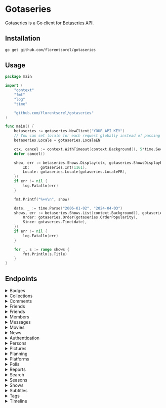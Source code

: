 # Gotaseries

Gotaseries is a Go client for [Betaseries API](https://developers.betaseries.com/docs/making-requests).

## Installation

```bash
go get github.com/florentsorel/gotaseries
```

## Usage

```go
package main

import (
	"context"
	"fmt"
	"log"
	"time"

	"github.com/florentsorel/gotaseries"
)

func main() {
	betaseries := gotaseries.NewClient("YOUR_API_KEY")
	// You can set locale for each request globally instead of passing it to each params
	betaseries.Locale = gotaseries.LocaleEN

	ctx, cancel := context.WithTimeout(context.Background(), 5*time.Second)
	defer cancel()

	show, err := betaseries.Shows.Display(ctx, gotaseries.ShowsDisplayParams{
		ID:     gotaseries.Int(1161),
		Locale: gotaseries.Locale(gotaseries.LocaleFR),
	})
	if err != nil {
		log.Fatalln(err)
	}

	fmt.Printf("%+v\n", show)

	date, _ := time.Parse("2006-01-02", "2024-04-03")
	shows, err := betaseries.Shows.List(context.Background(), gotaseries.ShowsListParams{
		Order: gotaseries.Order(gotaseries.OrderPopularity),
		Since: gotaseries.Time(date),
	})
	if err != nil {
		log.Fatalln(err)
	}

	for _, s := range shows {
		fmt.Println(s.Title)
	}
}
```

## Endpoints
<details>
  <summary>Badges</summary>

  - [ ] Returns badge details (GET /badges/badge)
</details>

<details>
  <summary>Collections</summary>

  - [ ] Display collection's data (GET /collections/collection) 
  - [ ] Delete a collection from the identified user [Premium feature] (DELETE /collections/collection) - Token
  - [ ] Create/Update a collection for the identified user [Premium feature] (POST /collections/collection) - Token
  - [ ] Display the list of all collections of the member (GET /collections/list) - Token or ID parameter
</details>

<details>
  <summary>Comments</summary>

  - [ ] Get comments (GET /comments/comments)
  - [ ] Retrieve a given comment (GET /comments/comment)
  - [ ] Create or edit a comment for the specified item (POST /comments/comment) - Token
  - [ ] Delete a comment from the identified user (DELETE /comments/comment) - Token
  - [ ] Retrieve the replies of a given comment (GET /comments/replies)
  - [ ] Create a comment for an event (POST /comments/comment_event) - Token
  - [ ] Subscribe the member to email notifications for the given item (POST /comments/subscription) - Token
  - [ ] Unsubscribe the member from email notifications for the given item (DELETE /comments/subscription) - Token
  - [ ] Add a vote for the user for the given comment (POST /comments/thumb) - Token
  - [ ] Remove the user's vote for the given comment (DELETE /comments/thumb) - Token
  - [ ] Retrieve the status of comments on the given item (closed or open) (GET /comments/status)
</details>
<details>
  <summary>Friends</summary>

  - [ ] Rate an episode (POST /episodes/note) - Token
  - [ ] Remove a rating (DELETE /episodes/note) - Token
  - [ ] Retrieve the list of episodes to watch. (GET /episodes/list) - Token
  - [ ] Mark an episode as downloaded (POST /episodes/downloaded) - Token
  - [ ] Remove the downloaded mark (DELETE /episodes/downloaded) - Token
  - [ ] Mark an episode as watched (POST /episodes/watched) - Token
  - [ ] Unmark an episode as watched (DELETE /episodes/watched) - Token
  - [ ] Display information of an episode (GET /episodes/display)
  - [ ] Retrieve episode information (GET /episodes/scraper) - Token
  - [ ] Retrieve episode information (GET /episodes/search) - Token
  - [ ] Retrieve the latest aired episode (GET /episodes/latest) - Token
  - [ ] Retrieve the next episode (GET /episodes/next) - Token
  - [ ] Mark an episode as not to watch (POST /episodes/hidden) - Token
  - [ ] Remove an episode from the hidden list (DELETE /episodes/hidden) - Token
  - [ ] Retrieve the list of watched and unrated episodes (GET /episodes/unrated) - Token
</details>
<details>
  <summary>Friends</summary>

  - [ ] Retrieves friends List (GET /friends/list) - Token or ID parameter
  - [ ] Retrieves sent requests (GET /friends/sent) - Token
  - [ ] Adds a friend (POST /friends/friend) - Token
  - [ ] Removes a friend (DELETE /friends/friend) - Token
  - [ ] Blocks a user (POST /friends/block) - Token
  - [ ] Unblocks a user (DELETE /friends/block) - Token
</details>
<details>
<summary>Members</summary>

  - [ ] Deletes filter (DELETE /profile-filters/filter) - Token
  - [ ] Retrieves member options (GET /members/options) - Token
  - [ ] Standard member authentication (POST /members/auth)
  - [ ] OAuth Authentication (POST /members/oauth)
  - [ ] OAuth2 Access Token (POST /members/access_token)
  - [ ] Returns member information (GET /members/infos)
  - [ ] Returns available usernames (GET /members/username)
  - [ ] Modifies user option (POST /members/option) - Token
  - [ ] Checks token activity (GET /members/is_active) - Token
  - [ ] Destroys active token (DELETE /members/destroy) - Token
  - [ ] Displays member badges (GET /members/badges)
  - [ ] Displays latest notifications (GET /members/notifications) - Token
  - [ ] Deletes a notification (DELETE /members/notification) - Token
  - [ ] Creates new member account (POST /members/signup)
  - [ ] Member search (GET /members/search)
  - [ ] Searches members among friends (GET /members/sync) - Token
  - [ ] Password reset email (POST /members/lost)
  - [ ] Uploads and replaces user avatar (POST /members/avatar) - Token
  - [ ] Deletes user avatar (DELETE /members/avatar) - Token
  - [ ] Uploads user banner (POST /members/banner) - Token
  - [ ] Remove the banner (DELETE /members/banner) - Token
  - [ ] Change the locale (POST /members/locale) - Token
  - [ ] Retrieve the email address (GET /members/email) - Token
  - [ ] Change the email address (POST /members/email) - Token
  - [ ] Change the password (POST /members/password) - Token
  - [ ] Returns yearly member statistics (GET /members/year)
  - [ ] Initiates account deletion process (POST /members/delete) - Token
</details>
<details>
  <summary>Messages</summary>

  - [ ] Retrieve the member's inbox (GET /messages/inbox) - Token
  - [ ] Retrieve a discussion (GET /messages/discussion) - Token
  - [ ] Mark a message as read (POST /messages/read) - Token
  - [ ] Delete a message (DELETE /messages/message) - Token
  - [ ] Send a message (POST /messages/message) - Token
</details>
<details>
  <summary>Movies</summary>

  - [ ] Show movie details (GET /movies/movie)
  - [ ] Add or update a movie (POST /movies/movie) - Token
  - [ ] Remove a movie (DELETE /movies/movie) - Token
  - [ ] Display the list of all movies (GET /movies/list)
  - [ ] Display all movies of a member (GET /movies/member) - Token or ID parameter
  - [ ] Display a random movie (GET /movies/random)
  - [ ] Search for a movie (GET /movies/search)
  - [ ] Retrieve movie information (GET /movies/scraper) - Token
  - [ ] Display all available genres (GET /movies/genres)
  - [ ] Rate a movie (POST /movies/note) - Token
  - [ ] Remove a movie rating (DELETE /movies/note) - Token
  - [ ] Retrieve similar movies (GET /movies/similars)
  - [ ] Retrieve the cast of the movie. (GET /movies/characters)
  - [ ] Retrieve favorite movies (GET /movies/favorites) - Token or ID parameter
  - [ ] Add a favorite movie (POST /movies/favorite) - Token
  - [ ] Remove a favorite movie (DELETE /movies/favorite) - Token
  - [ ] Display upcoming movies (GET /movies/upcoming)
  - [ ] Display movies to discover (GET /movies/discover)
  - [ ] Display blog articles about the movie (GET /movies/articles)
</details>
<details>
  <summary>News</summary>

  - [ ] Display the latest news (GET /news/last)
</details>
<details>
  <summary>Authentication</summary>

  - [ ] Retrieve an access token with the code provided by OAuth 2 authentication (POST /oauth2/access_token)
  - [ ] Retrieve a code to present to the user for identification on a remote device (e.g., Television) (POST /oauth2/device)
</details>
<details>
  <summary>Persons</summary>

  - [ ] Display details of the actor (GET /persons/person)
  - [ ] Display news articles (GET /persons/articles)
</details>
<details>
  <summary>Pictures</summary>

  - [ ] Return a picture of the member (GET /pictures/picture)
  - [ ] Return a picture of the episode (GET /pictures/episodes)
  - [ ] Return a picture of the show (GET /pictures/shows)
  - [ ] Return an image of the badge (32x32) (GET /pictures/badges)
  - [ ] Return an image of the character (GET /pictures/characters)
  - [ ] Return an image of the person (GET /pictures/persons)
  - [ ] Return an image of the movie (GET /pictures/movies)
  - [ ] Return an image of the show's season (GET /pictures/seasons)
  - [ ] Return an image of the SVOD or VOD platform (GET /pictures/platforms)
</details>
<details>
  <summary>Planning</summary>

  - [ ] Display all episodes broadcasted (GET /planning/general)
  - [ ] Display the schedule (GET /planning/member) - Token or ID parameter
  - [ ] Display only the first episode of the upcoming series (GET /planning/incoming)
</details>
<details>
  <summary>Platforms</summary>

  - [ ] Display the SVOD and VOD platforms available in the country (GET /platforms/list)
  - [ ] Display the different services a user can have (GET /platforms/services) - Token or ID parameter
  - [ ] Add the service to the user's subscriptions (POST /platforms/service) - Token
  - [ ] Remove the service from the user's subscriptions (DELETE /platforms/service) - Token
</details>
<details>
  <summary>Polls</summary>

  - [ ] Display the latest active poll (GET /polls/last)
  - [ ] Display the details of a poll (GET /polls/poll)
  - [ ] Display the latest active poll (GET /polls/target)
  - [ ] Display all polls (GET /polls/list)
  - [ ] Send a response to a poll (POST /polls/answer)
</details>
<details>
  <summary>Reports</summary>
  
  - [ ] Create a report for the element (POST /reports/report) - Token
  - [ ] Request an update for the element (POST /reports/update) - Token
</details>
<details>
  <summary>Search</summary>

  - [ ] Return search results for all types of elements. (GET /search/all)
  - [ ] Return series search results with advanced filters. (GET /search/shows)
  - [ ] Return movie search results with advanced filters. (GET /search/movies)
</details>
<details>
  <summary>Seasons</summary>

  - [ ] Mark all episodes of a season as watched (POST /seasons/watched) - Token
  - [ ] Remove all episodes of a season from watched (DELETE /seasons/watched) - Token
  - [ ] Mark all episodes of a season as hidden (POST /seasons/hide) - Token
  - [ ] Remove all episodes of a season from hidden (DELETE /seasons/hide) - Token
  - [ ] Rate a season (POST /seasons/note) - Token
  - [ ] Remove a rating from a season (DELETE /seasons/note) - Token
</details>
<details>
  <summary>Shows</summary>

  - [ ] Rate a series (POST /shows/note) - Token
  - [ ] Delete a series rating (DELETE /shows/note) - Token
  - [ ] Search for a series, with member information if a token is provided (GET shows/search)
  - [x] Display information about a series (GET /shows/display)
  - [x] Display the list of all series (GET /shows/list)
  - [x] Display a random series (GET /shows/random)
  - [x] Display episodes of a series (GET /shows/episodes)
  - [ ] Add a series to the member's account (POST /shows/show) - Token
  - [ ] Remove a series from the member's account (DELETE /shows/show) - Token
  - [ ] Archive a series in the member's account (POST /shows/archive) - Token
  - [ ] Remove a series from the archives of the member's account (DELETE /shows/archive) - Token
  - [ ] Create a series recommendation from a member to a friend (POST /shows/recommendation) - Token
  - [ ] Delete a sent or received series recommendation (DELETE /shows/recommendation) - Token
  - [ ] Change the status of a received series recommendation (PUT /shows/recommendation) - Token
  - [ ] Retrieve recommendations received by the identified user (GET /shows/recommendation) - Token
  - [x] Retrieve series marked as similar (GET /shows/similars)
  - [x] Retrieve videos associated with the series (GET /shows/videos)
  - [x] Retrieve characters of the series (GET /shows/characters)
  - [x] Retrieve images of the series (GET /shows/pictures)
  - [ ] Retrieve the favorite series of the member (GET /shows/favorites) - Token or ID parameter
  - [ ] Add a favorite series to the profile of the identified member (POST /shows/favorite) - Token
  - [ ] Remove a favorite series from the profile of the identified member (DELETE /shows/favorite) - Token
  - [ ] Update tags for the given series of the identified member (POST /shows/tags) - Token
  - [ ] Display the list of all series of the member with tags (GET /shows/member) - Token or ID parameter
  - [ ] Display the list of series to discover (GET /shows/discover)
  - [ ] Display the list of series to discover on major SVoD platforms (GET /shows/discover_platforms)
  - [ ] Display the list of available series genres (GET /shows/genres)
  - [ ] Display the seasons of the series (GET /shows/seasons)
  - [ ] Display blog articles that talk about the series (GET /shows/articles)
  - [ ] Retrieve the list of finished and unrated series (GET /shows/unrated) - Token
</details>
<details>
  <summary>Subtitles</summary>

  - [ ] Display the latest subtitles retrieved by BetaSeries (GET /subtitles/last)
  - [ ] Display subtitles for a given show (GET /subtitles/show)
  - [ ] Display subtitles for a given episode (GET /subtitles/episode)
  - [ ] Display subtitles for a season or all seasons (GET /subtitles/season)
  - [ ] Reports subtitles as incorrect to be removed from the list. (POST /subtitles/report) - Token
</details>
<details>
  <summary>Tags</summary>

  - [ ] Display all tags created by the connected member (GET /tags/list) - Token
  - [ ] Add a tag (or several) for the show (or movie) for the connected member (POST /tags/show) - Token
  - [ ] Remove a tag for the show (or movie) for the connected member (DELETE /tags/show) - Token
</details>
<details>
  <summary>Timeline</summary>

  - [ ] Display the latest events on the site (GET /timeline/home)
  - [ ] Display the latest events of the friends of the identified member (GET /timeline/feed) - Token
  - [ ] Display the latest events of the friends of the identified member (GET /timeline/friends) - Token
  - [ ] Display the latest events of the specified member (GET /timeline/member)
  - [ ] Display a particular event (GET /timeline/event)
  - [ ] Display the latest events of the connected member about the specified show (GET /timeline/show) - Token
</details>
